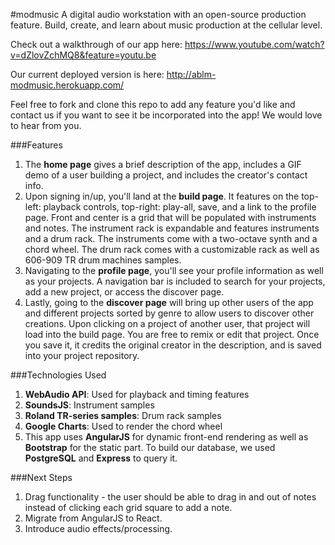 #modmusic
A digital audio workstation with an open-source production feature. Build, create, and learn about music production at the cellular level.

Check out a walkthrough of our app here: https://www.youtube.com/watch?v=dZlovZchMQ8&feature=youtu.be

Our current deployed version is here: http://ablm-modmusic.herokuapp.com/

Feel free to fork and clone this repo to add any feature you'd like and contact us if you want to see it be incorporated into the app! We would love to hear from you.

###Features
1. The **home page** gives a brief description of the app, includes a GIF demo of a user building a project, and includes the creator's contact info.
2. Upon signing in/up, you'll land at the **build page**. It features on the top-left: playback controls, top-right: play-all, save, and a link to the profile page. Front and center is a grid that will be populated with instruments and notes. The instrument rack is expandable and features instruments and a drum rack. The instruments come with a two-octave synth and a chord wheel. The drum rack comes with a customizable rack as well as 606-909 TR drum machines samples.
3. Navigating to the **profile page**, you'll see your profile information as well as your projects. A navigation bar is included to search for your projects, add a new project, or access the discover page.
4. Lastly, going to the **discover page** will bring up other users of the app and different projects sorted by genre to allow users to discover other creations. Upon clicking on a project of another user, that project will load into the build page. You are free to remix or edit that project. Once you save it, it credits the original creator in the description, and is saved into your project repository.

###Technologies Used
1. **WebAudio API**: Used for playback and timing features
2. **SoundsJS**: Instrument samples
3. **Roland TR-series samples**: Drum rack samples
4. **Google Charts**: Used to render the chord wheel
5. This app uses **AngularJS** for dynamic front-end rendering as well as **Bootstrap** for the static part. To build our database, we used **PostgreSQL** and **Express** to query it.

###Next Steps
1. Drag functionality - the user should be able to drag in and out of notes instead of clicking each grid square to add a note.
2. Migrate from AngularJS to React.
3. Introduce audio effects/processing.
